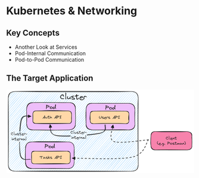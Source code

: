# Kubernetes & Networking

## Key Concepts

- Another Look at Services
- Pod-Internal Communication
- Pod-to-Pod Communication

## The Target Application

![target app](./docs/target-app.excalidraw.png)
